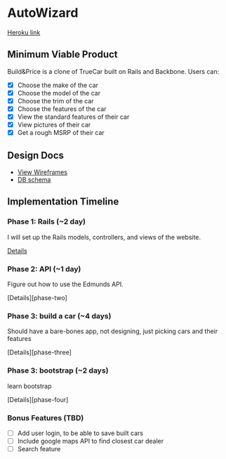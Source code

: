 # AutoWizard

[Heroku link][heroku]

[heroku]: http://flux-capacitr.herokuapp.com

## Minimum Viable Product
Build&Price is a clone of TrueCar built on Rails and Backbone. Users can:

- [x] Choose the make of the car
- [x] Choose the model of the car
- [x] Choose the trim of the car
- [x] Choose the features of the car
- [x] View the standard features of their car
- [x] View pictures of their car
- [x] Get a rough MSRP of their car

## Design Docs
* [View Wireframes][views]
* [DB schema][schema]

[views]: ./docs/views.md
[schema]: ./docs/schema.md

## Implementation Timeline

### Phase 1: Rails (~2 day)
I will set up the Rails models, controllers, and views of the website.

[Details][phase-one]

### Phase 2: API (~1 day)
Figure out how to use the Edmunds API.

[Details][phase-two]

### Phase 3: build a car (~4 days)
Should have a bare-bones app, not designing, just picking cars and their features

[Details][phase-three]

### Phase 3: bootstrap (~2 days)
learn bootstrap

[Details][phase-four]

### Bonus Features (TBD)
- [ ] Add user login, to be able to save built cars
- [ ] Include google maps API to find closest car dealer
- [ ] Search feature

[phase-one]: ./docs/phases/phase1.md
